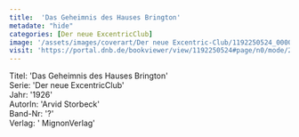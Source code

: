 ```yaml
---
title:  'Das Geheimnis des Hauses Brington'
metadate: "hide"
categories: [Der neue ExcentricClub]
image: '/assets/images/coverart/Der neue Excentric-Club/1192250524_00000010.jpg'
visit: 'https://portal.dnb.de/bookviewer/view/1192250524#page/n0/mode/2up'
---
```

Titel: 'Das Geheimnis des Hauses Brington' <br>
Serie: 'Der neue ExcentricClub' <br>
Jahr: '1926' <br>
AutorIn: 'Arvid Storbeck' <br>
Band-Nr: '?' <br>
Verlag: ' MignonVerlag'